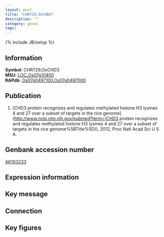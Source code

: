```yaml
---
layout: post
title: "CHR729,OsCHD3"
description: ""
category: genes
tags: 
---
```

{% include JB/setup %}

## Information
__Symbol__: CHR729,OsCHD3  
__MSU__: [LOC_Os07g31450](http://rice.plantbiology.msu.edu/cgi-bin/ORF_infopage.cgi?orf=LOC_Os07g31450)  
__RAPdb__: [Os07g0497100](http://rapdb.dna.affrc.go.jp/viewer/gbrowse_details/irgsp1?name=Os07g0497100),[Os07g0497000](http://rapdb.dna.affrc.go.jp/viewer/gbrowse_details/irgsp1?name=Os07g0497000)  

## Publication
1. [CHD3 protein recognizes and regulates methylated histone H3 lysines 4 and 27 over a subset of targets in the rice genome](http://www.ncbi.nlm.nih.gov/pubmed?term=(CHD3 protein recognizes and regulates methylated histone H3 lysines 4 and 27 over a subset of targets in the rice genome%5BTitle%5D)), 2012, Proc Natl Acad Sci U S A.

## Genbank accession number
[AK103233](http://www.ncbi.nlm.nih.gov/nuccore/AK103233)

## Expression information

## Key message

## Connection

## Key figures


